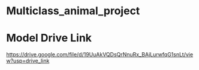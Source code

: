 # Multiclass_animal_project
# Model Drive Link
https://drive.google.com/file/d/19UuAkVQDsQrNnuRx_BAjLurwfqG1snLt/view?usp=drive_link
